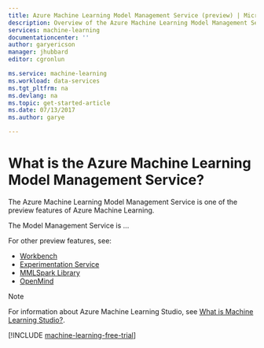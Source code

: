 ```yaml
---
title: Azure Machine Learning Model Management Service (preview) | Microsoft Docs
description: Overview of the Azure Machine Learning Model Management Service (currently in preview).
services: machine-learning
documentationcenter: ''
author: garyericson
manager: jhubbard
editor: cgronlun

ms.service: machine-learning
ms.workload: data-services
ms.tgt_pltfrm: na
ms.devlang: na
ms.topic: get-started-article
ms.date: 07/13/2017
ms.author: garye

---
```

# What is the Azure Machine Learning Model Management Service?

The Azure Machine Learning Model Management Service is one of the preview features of Azure Machine Learning.

The Model Management Service is ...

For other preview features, see:
- [Workbench](preview-features-workbench.md)
- [Experimentation Service](preview-features-experimentation.md)
- [MMLSpark Library](preview-features-mmlspark.md)
- [OpenMind](preview-features-openmind.md)



> [!NOTE]
> For information about Azure Machine Learning Studio, see [What is Machine Learning Studio?](../studio/what-is-ml-studio.md).

[!INCLUDE [machine-learning-free-trial](../../../includes/machine-learning-free-trial.md)]

